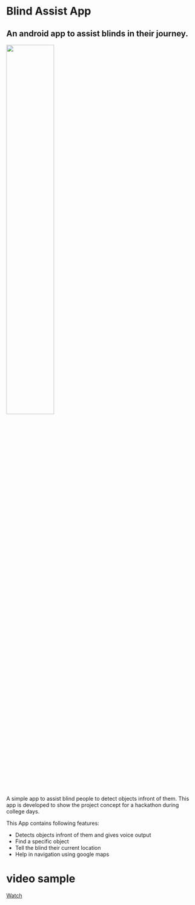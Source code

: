 # Blind Assist App
## An android app to assist blinds in their journey.

<img src="https://github.com/user-attachments/assets/b4f544a2-b5d3-4bf6-93d4-4d6efb9cad2f" style="width: 50%"/>
<br />
<br />

A simple app to assist blind people to detect objects infront of them. This app is developed to show the project concept for a hackathon during college days.

This App contains following features:
  * Detects objects infront of them and gives voice output
  * Find a specific object
  * Tell the blind their current location
  * Help in navigation using google maps


# video sample
[Watch](https://youtu.be/HBiHouKFPBE)
